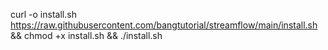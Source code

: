 curl -o install.sh https://raw.githubusercontent.com/bangtutorial/streamflow/main/install.sh && chmod +x install.sh && ./install.sh

